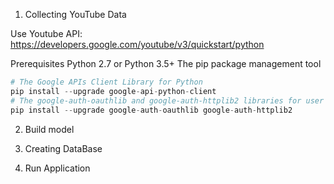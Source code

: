 1. Collecting YouTube Data

Use Youtube API: https://developers.google.com/youtube/v3/quickstart/python

Prerequisites
Python 2.7 or Python 3.5+ 
The pip package management tool

```python
# The Google APIs Client Library for Python
pip install --upgrade google-api-python-client
# The google-auth-oauthlib and google-auth-httplib2 libraries for user authorization
pip install --upgrade google-auth-oauthlib google-auth-httplib2
```

2. Build model

3. Creating DataBase

4. Run Application
 